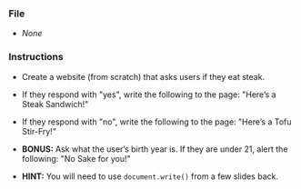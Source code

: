 ### File

* *None*

### Instructions

* Create a website (from scratch) that asks users if they eat steak.

* If they respond with "yes", write the following to the page: "Here’s a Steak Sandwich!"

* If they respond with "no", write the following to the page: "Here’s a Tofu Stir-Fry!"

* **BONUS:** Ask what the user’s birth year is. If they are under 21, alert the following: "No Sake for you!"

* **HINT:** You will need to use `document.write()` from a few slides back.
